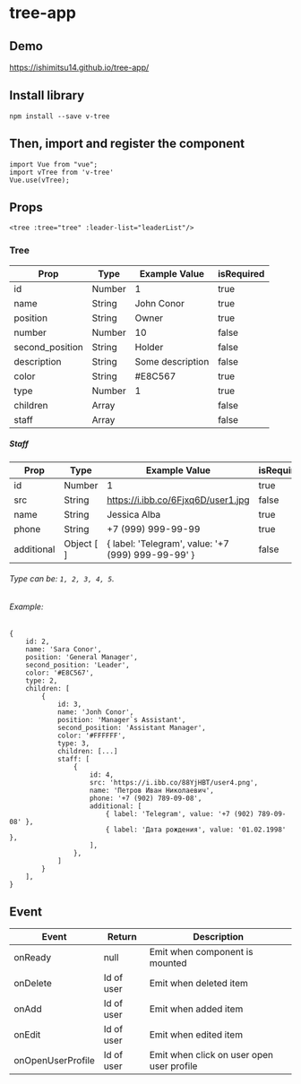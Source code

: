 # tree-app

## Demo
https://ishimitsu14.github.io/tree-app/

## Install library
```
npm install --save v-tree
```

## Then, import and register the component

```
import Vue from "vue";
import vTree from 'v-tree'
Vue.use(vTree);
```

## Props
```
<tree :tree="tree" :leader-list="leaderList"/>
```
### Tree
| Prop       | Type               | Example Value | isRequired |
| ---------- |------------------  | ------------  | ------     |
| id         | Number             | 1             | true       |
| name       | String             | John Conor    | true       |
| position   | String             | Owner         | true       |
| number     | Number             | 10            | false      |
| second_position   | String      | Holder        | false      |
| description| String             | Some description| false    |
| color      | String             | #E8C567       | true       |
| type       | Number             | 1             | true       |
| children   | Array              |               | false      |
| staff      | Array              |               | false      |

##### Staff

| Prop       | Type               | Example Value | isRequired |
| ---------- |------------------  | ------------  | ------     |
| id         | Number             | 1             | true       |
| src        | String             | https://i.ibb.co/6Fjxq6D/user1.jpg | false  |
| name       | String             | Jessica Alba  | true       |
| phone      | String             | +7 (999) 999-99-99| true   |
| additional | Object [ ] | { label: 'Telegram', value: '+7 (999) 999-99-99' }| false   |

###### Type can be: `1, 2, 3, 4, 5`.

###### Example:
```
{
    id: 2,
    name: 'Sara Conor',
    position: 'General Manager',
    second_position: 'Leader',
    color: '#E8C567',
    type: 2,
    children: [
        {
            id: 3,
            name: 'Jonh Conor',
            position: 'Manager`s Assistant',
            second_position: 'Assistant Manager',
            color: '#FFFFFF',
            type: 3,
            children: [...]
            staff: [
                {
                    id: 4,
                    src: 'https://i.ibb.co/88YjHBT/user4.png',
                    name: 'Петров Иван Николаевич',
                    phone: '+7 (902) 789-09-08',
                    additional: [
                        { label: 'Telegram', value: '+7 (902) 789-09-08' },
                        { label: 'Дата рождения', value: '01.02.1998' },
                    ],
                },
            ]
        }
    ],
}
```

## Event
| Event             | Return      | Description                              |
| ----------        |------------ | --------------------------------------   |
| onReady           | null        | Emit when component is mounted           |
| onDelete          | Id of user  | Emit when deleted item                   |
| onAdd             | Id of user  | Emit when added item                     |
| onEdit            | Id of user  | Emit when edited item                    |
| onOpenUserProfile | Id of user  | Emit when click on user open user profile|

